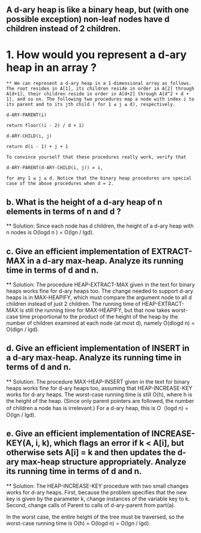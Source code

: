 ## A **d-ary heap** is like a binary heap, but (with one possible exception) non-leaf nodes have d children instead of 2 children.

# 1. How would you represent a d-ary heap in an array ?

    ** We can represent a d-ary heap in a 1-dimensional array as follows. The root resides in A[1], its children reside in order in A[2] through A[d+1], their children reside in order in A[d+2] through A[d^2 + d + 1], and so on. The following two procedures map a node with index i to its parent and to its jth child ( for 1 ≤ j ≤ d), respectively.

    d-ARY-PARENT(i)

    return floor((i - 2) / d + 1)

    d-ARY-CHILD(i, j)

    return d(i - 1) + j + 1

    To convince yourself that these procedures really work, verify that

    d-ARY-PARENT(d-ARY-CHILD(i, j)) = i,

    for any 1 ≤ j ≤ d. Notice that the binary heap procedures are special case of the above procedures when d = 2.

## b. What is the height of a d-ary heap of n elements in terms of n and d ?

\*\* Solution: Since each node has d children, the height of a d-ary heap with n nodes is O(logd n ) = O(lgn / lgd).

## c. Give an efficient implementation of EXTRACT-MAX in a d-ary max-heap. Analyze its running time in terms of d and n.

\*\* Solution: The procedure HEAP-EXTRACT-MAX given in the text for binary heaps works fine for d-ary heaps too. The change needed to support d-ary heaps is in MAX-HEAPIFY, which must compare the argument node to all d children instead of just 2 children. The running time of HEAP-EXTRACT-MAX is still the running time for MAX-HEAPIFY, but that now takes worst-case time proportional to the product of the height of the heap by the number of children examined at each node (at most d), namely O(dlogd n) = O(dlgn / lgd).

## d. Give an efficient implementation of INSERT in a d-ary max-heap. Analyze its running time in terms of d and n.

\*\* Solution: The procedure MAX-HEAP-INSERT given in the text for binary heaps works fine for d-ary heaps too, assuming that HEAP-INCREASE-KEY works for d-ary heaps. The worst-case running time is still O(h), where h is the height of the heap. (Since only parent pointers are followed, the number of children a node has is irrelevant.) For a d-ary heap, this is O（logd n) = O(lgn / lgd).

## e. Give an efficient implementation of INCREASE-KEY(A, i, k), which flags an error if k < A[i], but otherwise sets A[i] = k and then updates the d-ary max-heap structure appropriately. Analyze its running time in terms of d and n.

\*\* Solution: The HEAP-INCREASE-KEY procedure with two small changes works for d-ary heaps. First, because the problem specifies that the new key is given by the parameter k, change instances of the variable key to k. Second, change calls of Parent to calls of d-ary-parent from part(a).

In the worst case, the entire height of the tree must be traversed, so the worst-case running time is O(h) = O(logd n) = O(lgn / lgd).

